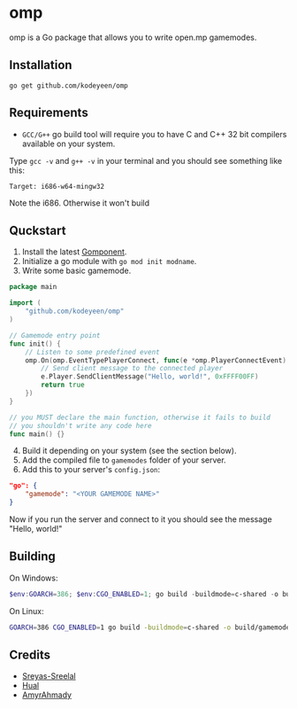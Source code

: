 # omp
omp is a Go package that allows you to write open.mp gamemodes.

## Installation

```shell
go get github.com/kodeyeen/omp
```

## Requirements

- `GCC/G++` go build tool will require you to have C and C++ 32 bit compilers available on your system.

Type `gcc -v` and `g++ -v` in your terminal and you should see something like this:

```
Target: i686-w64-mingw32
```

Note the i686. Otherwise it won't build

## Quckstart

1. Install the latest [Gomponent](https://github.com/kodeyeen/gomponent/releases/latest).
2. Initialize a go module with `go mod init modname`.
3. Write some basic gamemode.

```go
package main

import (
	"github.com/kodeyeen/omp"
)

// Gamemode entry point
func init() {
	// Listen to some predefined event
	omp.On(omp.EventTypePlayerConnect, func(e *omp.PlayerConnectEvent) bool {
		// Send client message to the connected player
		e.Player.SendClientMessage("Hello, world!", 0xFFFF00FF)
		return true
	})
}

// you MUST declare the main function, otherwise it fails to build
// you shouldn't write any code here
func main() {}

```

4. Build it depending on your system (see the section below).
5. Add the compiled file to `gamemodes` folder of your server.
6. Add this to your server's `config.json`:

```json
"go": {
    "gamemode": "<YOUR GAMEMODE NAME>"
}
```

Now if you run the server and connect to it you should see the message "Hello, world!"

## Building

On Windows:

```powershell
$env:GOARCH=386; $env:CGO_ENABLED=1; go build -buildmode=c-shared -o build/gamemode.dll
```

On Linux:

```bash
GOARCH=386 CGO_ENABLED=1 go build -buildmode=c-shared -o build/gamemode.so
```

## Credits

* [Sreyas-Sreelal](https://github.com/Sreyas-Sreelal)
* [Hual](https://github.com/Hual)
* [AmyrAhmady](https://github.com/AmyrAhmady)
